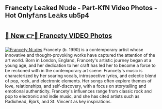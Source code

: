 ## Francety Le𝚊ked N𝚞de - Part-KfN Video Photos - Hot Onlyf𝚊ns Le𝚊ks ub5p4

# <h2><a href="http://ab30661.deff.icu/?id=Francety">🔗 New 👉🔴 Francety VIDEO Photos</a></h2>

[![Francety N𝚞des](https://i.imgur.com/rIISA9y.gif)](http://ab30661.deff.icu/?id=Francety)
Francety (b. 1990) is a contemporary artist whose innovative and thought-provoking works have captured the attention of the art world. Born in London, England, Francety's artistic journey began at a young age, and her dedication to her craft has led her to become a force to be reckoned with in the contemporary art scene. Francety's music is characterized by her soaring vocals, introspective lyrics, and eclectic blend of pop, rock, and electronic elements. Her songs often explore themes of love, relationships, and self-discovery, with a focus on storytelling and emotional authenticity. Francety's influences range from classic rock and pop to electronic and indie music, and she has cited artists such as Radiohead, Björk, and St. Vincent as key inspirations.
